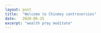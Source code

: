 ```yaml
---
layout: post
title:  "Welcome to Chinmoy controversies"
date:   2020-06-25
excerpt: "wealth pray meditate"
---
```

